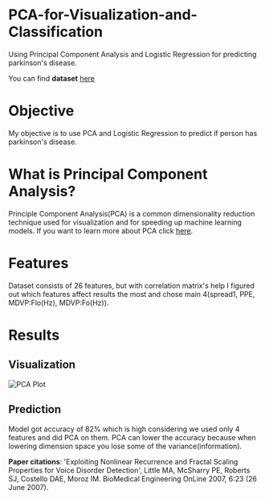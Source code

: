 # PCA-for-Visualization-and-Classification
Using Principal Component Analysis and Logistic Regression for predicting parkinson's disease.

You can find **dataset** [here](https://archive.ics.uci.edu/ml/datasets/Parkinsons)

# Objective
My objective is to use PCA and Logistic Regression to predict if person has parkinson's disease.

# What is Principal Component Analysis?
Principle Component Analysis(PCA) is a common dimensionality reduction technique used for visualization and for speeding up machine learning models. If you want to learn more about PCA click [here](https://www.youtube.com/watch?v=FgakZw6K1QQ).

# Features
Dataset consists of 26 features, but with correlation matrix's help I figured out which features affect results the most and chose main 4(spread1, PPE, MDVP:Flo(Hz), MDVP:Fo(Hz)).

# Results

## Visualization
![PCA Plot](https://github.com/handertolium/PCA-for-Visualization-and-Classification/blob/master/PCA_plot.png)

## Prediction
Model got accuracy of 82% which is high considering we used only 4 features and did PCA on them. PCA can lower the accuracy because when lowering dimension space you lose some of the variance(information).


**Paper citations**: 'Exploiting Nonlinear Recurrence and Fractal Scaling Properties for Voice Disorder Detection', Little MA, McSharry PE, Roberts SJ, Costello DAE, Moroz IM. BioMedical Engineering OnLine 2007, 6:23 (26 June 2007).







